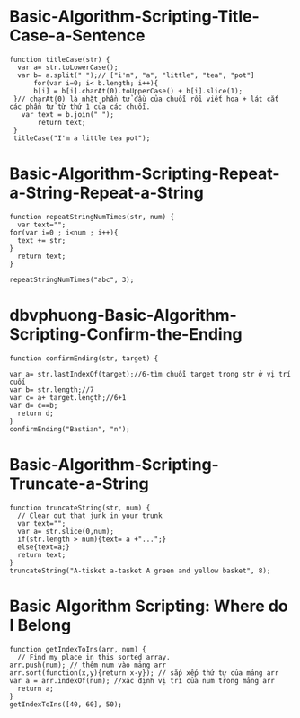 # Basic-Algorithm-Scripting-Title-Case-a-Sentence
```
function titleCase(str) {
  var a= str.toLowerCase();
  var b= a.split(" ");// ["i'm", "a", "little", "tea", "pot"]
      for(var i=0; i< b.length; i++){
      b[i] = b[i].charAt(0).toUpperCase() + b[i].slice(1);
 }// charAt(0) là nhặt phần tử đầu của chuỗi rồi viết hoa + lát cắt các phần tử từ thứ 1 của các chuỗi.
   var text = b.join(" ");
       return text;
 }
 titleCase("I'm a little tea pot");
```

# Basic-Algorithm-Scripting-Repeat-a-String-Repeat-a-String
```
function repeatStringNumTimes(str, num) {
  var text="";
for(var i=0 ; i<num ; i++){
  text += str;
}
  return text;
}

repeatStringNumTimes("abc", 3);
```

# dbvphuong-Basic-Algorithm-Scripting-Confirm-the-Ending
```
function confirmEnding(str, target) {

var a= str.lastIndexOf(target);//6-tìm chuỗi target trong str ở vị trí cuối
var b= str.length;//7
var c= a+ target.length;//6+1
var d= c==b;
  return d;
}
confirmEnding("Bastian", "n");
```
# Basic-Algorithm-Scripting-Truncate-a-String
```
function truncateString(str, num) {
  // Clear out that junk in your trunk
  var text="";
  var a= str.slice(0,num);
  if(str.length > num){text= a +"...";}
  else{text=a;}
  return text;
}
truncateString("A-tisket a-tasket A green and yellow basket", 8);
```
# Basic Algorithm Scripting: Where do I Belong  
```
function getIndexToIns(arr, num) {
  // Find my place in this sorted array.
arr.push(num); // thêm num vào mảng arr
arr.sort(function(x,y){return x-y}); // sắp xếp thứ tự của mảng arr
var a = arr.indexOf(num); //xác định vị trí của num trong mảng arr
  return a;
}
getIndexToIns([40, 60], 50);
```
